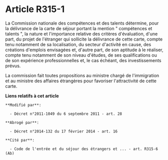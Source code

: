 # Article R315-1

La Commission nationale des compétences et des talents détermine, pour la délivrance de la carte de séjour portant la mention
" compétences et talents ", la nature et l'importance relative des critères d'évaluation, d'une part, du projet de l'étranger
qui sollicite la délivrance de cette carte, compte tenu notamment de sa localisation, du secteur d'activité en cause, des
créations d'emplois envisagées et, d'autre part, de son aptitude à le réaliser, compte tenu notamment de son niveau d'études,
de ses qualifications ou de son expérience professionnelles et, le cas échéant, des investissements prévus. 

La commission fait toutes propositions au ministre chargé de l'immigration et au ministre des affaires étrangères pour
favoriser l'attractivité de cette carte.

**Liens relatifs à cet article**

	**Modifié par**:

	  - Décret n°2011-1049 du 6 septembre 2011 - art. 28

	**Abrogé par**:

	  - Décret n°2014-132 du 17 février 2014 - art. 16

	**Cité par**:

	  - Code de l'entrée et du séjour des étrangers et ... - art. R315-6 (Ab)
